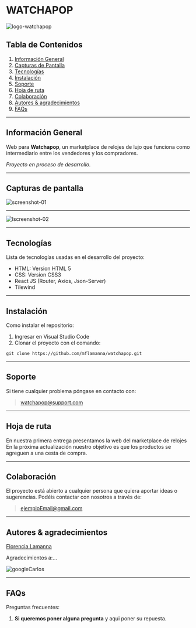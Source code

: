 # WATCHAPOP
![logo-watchapop](https://i.postimg.cc/wxPpJQ80/logo.png)

## Tabla de Contenidos
1. [Información General](#información-general)
2. [Capturas de Pantalla](#capturas-de-pantalla)
3. [Tecnologías](#tecnologías)
4. [Instalación](#instalación)
5. [Soporte](#soporte)
6. [Hoja de ruta](#hoja-de-ruta)
7. [Colaboración](#colaboración)
8. [Autores & agradecimientos](#autores--agradecimientos)
9. [FAQs](#faqs)

***
## Información General

Web para **Watchapop**, un marketplace de relojes de lujo que funciona como intermediario entre los vendedores y los compradores.

*Proyecto en proceso de desarrollo.*   

***

## Capturas de pantalla

![screenshot-01]()
***
![Iscreenshot-02]()

***
## Tecnologías
Lista de tecnologías usadas en el desarrollo del proyecto:
* HTML: Version HTML 5
* CSS: Version CSS3
* React JS (Router, Axios, Json-Server)
* Tilewind

***
## Instalación
Como instalar el repositorio:

1. Ingresar en Visual Studio Code
2.  Clonar el proyecto con el comando: 
 ``` 
git clone https://github.com/mflamanna/watchapop.git
```

***

## Soporte
Si tiene cualquier problema póngase en contacto con: 
> watchapop@support.com

***
## Hoja de ruta

En nuestra primera entrega presentamos la web del marketplace de relojes 
En la próxima actualización nuestro objetivo es que los productos se agreguen a una cesta de compra.

***
## Colaboración
El proyecto está abierto a cualquier persona que quiera aportar ideas o sugerencias. Podéis contactar con nosotros a través de:

> ejemploEmail@gmail.com

***
## Autores & agradecimientos
[Florencia Lamanna](https://github.com/mflamanna)  


Agradecimientos a:...  

![googleCarlos](/img%20readme/googlecarlos.jpg)

***
## FAQs

Preguntas frecuentes:
1. **Si queremos poner alguna pregunta**
y aqui poner su repuesta.
